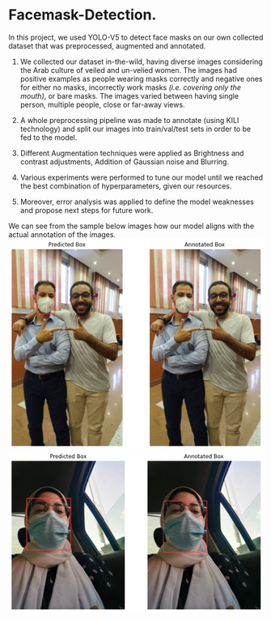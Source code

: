# Facemask-Detection.
In this project, we used YOLO-V5 to detect face masks on our own collected dataset that was preprocessed, augmented and annotated. 

1. We collected our dataset in-the-wild, having diverse images considering the Arab culture of veiled and un-velied women. The images had positive examples as people wearing masks correctly and negative ones for either no masks, incorrectly work masks *(i.e. covering only the mouth)*, or bare masks. 
The images varied between having single person, multiple people, close or far-away views. 

2. A whole preprocessing pipeline was made to annotate (using KILI technology) and split our images into train/val/test sets in order to be fed to the model. 
3. Different Augmentation techniques were applied as Brightness and contrast adjustments, Addition of Gaussian noise and Blurring. 
4. Various experiments were performed to tune our model until we reached the best combination of hyperparameters, given our resources. 
5. Moreover, error analysis was applied to define the model weaknesses and propose next steps for future work.

We can see from the sample below images how our model aligns with the actual annotation of the images.
![plot](images/test_sample_1.png)
![plot](images/test_sample_2.png)
